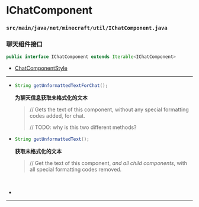 # IChatComponent

### `src/main/java/net/minecraft/util/IChatComponent.java`

### 聊天组件接口

```java
public interface IChatComponent extends Iterable<IChatComponent>
```

- [ChatComponentStyle](ChatComponentStyle.md)

---

- ```java
  String getUnformattedTextForChat();
  ```
  
  **为聊天信息获取未格式化的文本**
  
  > // Gets the text of this component, without any special formatting codes added, for chat.  
  > 
  > // TODO: why is this two different methods?

- ```java
  String getUnformattedText();
  ```
  
  **获取未格式化的文本**
  
  > // Get the text of this component, <em>and all child components</em>, with all special formatting codes removed.

&nbsp; 

- 

---

&nbsp; 
